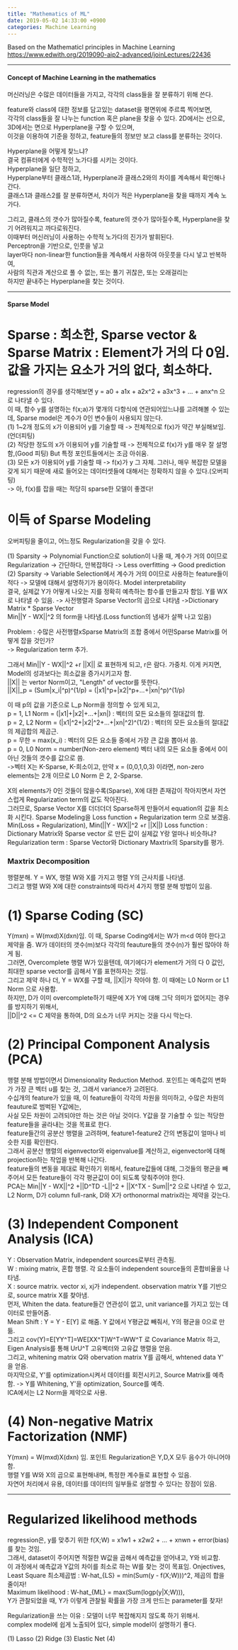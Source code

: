 ```yaml
---
title: "Mathematics of ML"
date: 2019-05-02 14:33:00 +0900
categories: Machine Learning
---
```


Based on the Mathematicl principles in Machine Learning   
<https://www.edwith.org/2019090-aip2-advanced/joinLectures/22436>
- - -
#### Concept of Machine Learning in the mathematics
머신러닝은 수많은 데이터들을 가지고, 각각의 class들을 잘 분류하기 위해 쓴다.   

feature와 class에 대한 정보를 담고있는 dataset을 평면위에 주르륵 찍어보면,   
각각의 class들을 잘 나누는 function 혹은 plane을 찾을 수 있다.
2D에서는 선으로, 3D에서는 면으로 Hyperplane을 구할 수 있으며,   
이것을 이용하여 기준을 정하고, feature들의 정보만 보고 class를 분류하는 것이다.   

Hyperplane을 어떻게 찾느냐?    
결국 컴퓨터에게 수학적인 노가다를 시키는 것이다.   
Hyperplane을 일단 정하고,    
Hyperplane부터 클래스1과, Hyperplane과 클래스2와의 차이를 계속해서 확인해나간다.   
클래스1과 클래스2를 잘 분류하면서, 차이가 적은 Hyperplane을 찾을 때까지 계속 노가다.    

그리고, 클래스의 갯수가 많아질수록, feature의 갯수가 많아질수록,
Hyperplane을 찾기 어려워지고 까다로워진다.    
이때부터 머신러닝이 사용하는 수학적 노가다의 진가가 발휘된다.    
Perceptron을 기반으로, 인풋을 넣고    
layer마다 non-linear한 function들을 계속해서 사용하여 아웃풋을 다시 넣고 반복하여,    
사람의 직관과 계산으로 풀 수 없는, 또는 풀기 귀찮은, 또는 오래걸리는    
하지만 끝내주는 Hyperplane을 찾는 것이다.    

- - -

#### Sparse Model    
# Sparse : 희소한, Sparse vector & Sparse Matrix : Element가 거의 다 0임. 값을 가지는 요소가 거의 없다, 희소하다.   

regression의 경우를 생각해보면 y = a0 + a1x + a2x^2 + a3x^3 + ... + anx^n 으로 나타낼 수 있다.    
이 때, 함수 y를 설명하는 f(x;a)가 몇개의 다항식에 연관되어있느냐를 고려해볼 수 있는데, Sparse model은 계수가 0인 변수들이 사용되지 않는다.   
(1) 1~2개 정도의 x가 이용되어 y를 기술할 때 -> 전체적으로 f(x)가 약간 부실해보임.(언더피팅)    
(2) 적당한 정도의 x가 이용되어 y를 기술할 때 -> 전체적으로 f(x)가 y를 매우 잘 설명함,(Good 피팅) But 특정 포인트들에서는 조금 아쉬움.   
(3) 모든 x가 이용되어 y를 기술할 때 -> f(x)가 y 그 자체. 그러나, 매우 복잡한 모델을 갖게 되기 때문에 새로 들어오는 데이터셋들에 대해서는 정확하지 않을 수 있다.(오버피팅)    
-> 아, f(x)를 잡을 때는 적당히 sparse한 모델이 좋겠다!    

# 이득 of Sparse Modeling   
오버피팅을 줄이고, 어느정도 Regularization을 갖을 수 있다. 

(1) Sparsity -> Polynomial Function으로 solution이 나올 때, 계수가 거의 0이므로 Regularization -> 간단하다, 안복잡하다 -> Less overfitting -> Good prediction    
(2) Sparsity -> Variable Selection에서 계수가 거의 0이므로 사용하는 feature들이 적다 -> 모델에 대해서 설명하기가 용이하다. Model interpretability        
결국, 실제값 Y가 어떻게 나오는 지를 정확히 예측하는 함수를 만들고자 함임.
Y를 WX로 나타낼 수 있음. -> 사전행렬과 Sparse Vector의 곱으로 나타냄 ->Dictionary Matrix * Sparse Vector    
Min||Y - WX||^2 의 form을 나타냄.(Loss function의 냄새가 살짝 나고 있음)   

Problem : 수많은 사전행렬xSparse Matrix의 조합 중에서 어떤Sparse Matrix를 어떻게 잡을 것인가?   
-> Regularization term 추가.    

그래서 Min||Y - WX||^2 +r ||X|| 로 표현하게 되고, r은 람다. 가중치. 이게 커지면, Model의 성과보다는 희소값을 증가시키고자 함.   
||X|| 는 vertor Norm이고, "Length" of vector를 뜻한다.   
||X||_p = (Sum|x_i|^p)^(1/p) = (|x1|^p+|x2|^p+...+|xn|^p)^(1/p)

이 때 p의 값을 기준으로 L_p Norm을 정의할 수 있게 되고,   
p = 1, L1 Norm = (|x1|+|x2|+...+|xn|) : 벡터의 모든 요소들의 절대값의 합.    
p = 2, L2 Norm = (|x1|^2+|x2|^2+...+|xn|^2)^(1/2) : 벡터의 모든 요소들의 절대값의 제곱합의 제곱근.       
p = 무한 = max(x_i) : 벡터의 모든 요소들 중에서 가장 큰 값을 뽑아서 씀.  
p = 0, L0 Norm = number(Non-zero element) 벡터 내의 모든 요소들 중에서 0이 아닌 것들의 갯수를 값으로 씀.    
->벡터 X는 K-Sparse, K-희소이고, 만약 x = (0,0,1,0,3) 이라면, non-zero elements는 2개 이므로 L0 Norm 은 2, 2-Sparse.    


X의 elements가 0인 것들이 많을수록(Sparse), X에 대한 존재감이 작아지면서 자연스럽게 Regularization term의 값도 작아진다.    
그러므로, Sparse Vector X를 더더더더 Sparse하게 만들어서 equation의 값을 최소화 시킨다.
Sparse Modeling을 Loss function + Regularization term 으로 보겠음.   
Min(Loss + Regularization), Min(||Y - WX||^2 +r ||X||)
Loss function : Dictionary Matrix와 Sparse vector 로 만든 값이 실제값 Y랑 얼마나 비슷하냐?    
Regularization term : Sparse Vector와 Dictionary Maxtrix의 Sparsity를 평가.    
 

### Maxtrix Decomposition
행렬분해. Y = WX, 행렬 W와 X를 가지고 행렬 Y의 근사치를 나타냄.    
그리고 행렬 W와 X에 대한 constraints에 따라서 4가지 행렬 분해 방법이 있음.
# (1) Sparse Coding (SC)
Y(mxn) = W(mxd)X(dxn)임. 이 때, Sparse Coding에서는 W가 m<d 여야 한다고 제약을 줌. W가 데이터의 갯수(m)보다 각각의 feauture들의 갯수(n)가 훨씬 많아야 하게 됨.  
그러면, Overcomplete 행렬 W가 있을텐데, 여기에다가 element가 거의 다 0 값인, 최대한 sparse vector를 곱해서 Y를 표현하자는 것임.   
그리고 제약 하나 더, Y = WX를 구할 때, ||X||가 작아야 함. 이 때에는 L0 Norm or L1 Norm 으로 사용함.   
하지만, D가 이미 overcomplete하기 때문에 X가 Y에 대해 그닥 의미가 없어지는 경우를 방지하기 위해서,    
||D||^2 <= C 제약을 통하여, D의 요소가 너무 커지는 것을 다시 막는다.


# (2) Principal Component Analysis (PCA)
행렬 분해 방법이면서 Dimensionality Reduction Method.
포인트는 예측값의 변화가 가장 큰 벡터 u를 찾는 것, 그래서 variance가 고려된다.    
수십개의 feature가 있을 때, 이 feature들이 각각의 차원을 의미하고, 수많은 차원의 feauture로 범벅된 Y값에는,   
사실 모든 차원이 고려되야만 하는 것은 아닐 것이다. Y값을 잘 기술할 수 있는 적당한 feature들을 골라내는 것을 목표로 한다.    
feature들간의 공분산 행렬을 고려하며, feature1-feature2 간의 변동값이 얼마나 비슷한 지를 확인한다.   
그래서 공분산 행렬의 eigenvector와 eigenvalue를 계산하고, eigenvector에 대해 projection하는 작업을 반복해 나간다.    
feature들의 변동을 제대로 확인하기 위해서, feature값들에 대해, 그것들의 평균을 빼주어서 모든 feature들이 각각 평균값이 0이 되도록 맞춰주어야 한다.    
PCA는 Min||Y - WX||^2 +||D^TD -L||^2 + ||X^TX - Sum||^2 으로 나타낼 수 있고,
L2 Norm, D가 column full-rank, D와 X가 orthonormal matrix라는 제약을 갖는다.


# (3) Independent Component Analysis (ICA)
Y : Observation Matrix, independent sources로부터 관측됨.   
W : mixing matrix, 혼합 행렬. 각 요소들이 independent source들의 혼합비율을 나타냄.    
X : source matrix. vector xi, xj가 independent.
observation matrix Y를 기반으로, source matrix X를 찾아냄.   
먼저, Whiten the data. feature들간 연관성이 없고, unit variance를 가지고 있는 데이터로 만들어줌.    
Mean Shift : Y = Y - E[Y] 로 해줌. Y 값에서 Y평균값 빼줘서, Y의 평균을 0으로 만듦.    
그리고 cov(Y)=E[YY^T]=WE[XX^T]W^T=WW^T 로 Covariance Matrix 하고,   
Eigen Analysis를 통해 UrU^T 고유벡터와 고유값 행렬을 얻음.    
그리고, whitening matrix Q와 obervation matrix Y를 곱해서, whtened data Y' 을 얻음.    
마지막으로, Y'를 optimization시켜서 데이터를 회전시키고, Source Matrix를 예측함.
-> Y를 Whitening, Y'을 optimization, Source를 예측.    
ICA에서는 L2 Norm을 제약으로 사용.


# (4) Non-negative Matrix Factorization (NMF)
Y(mxn) = W(mxd)X(dxn) 임. 포인트 Regularization은 Y,D,X 모두 음수가 아니어야 함.   
행렬 Y를 W와 X의 곱으로 표현해내며, 특정한 계수들로 표현할 수 있음.   
자연어 처리에서 유용, 데이터를 데이터의 일부들로 설명할 수 있다는 장점이 있음.   

- - -

# Regularized likelihood methods
regression은, y를 맞추기 위한 f(X;W) = x1w1 + x2w2 + ... + xnwn + error(bias) 를 찾는 것임.   
그래서, dataset이 주어지면 적절한 W값을 곱해서 예측값을 얻어내고, Y와 비교함.   
이 과정에서 예측값과 Y값의 차이를 최소로 하는 W를 찾는 것이 목표임.
Onjectives,
Least Square 최소제곱법 : W-hat_{LS} =  min(Sum(y - f(X;W)))^2, 제곱의 합을 줄이자!    
Maximum likelihood : W-hat_{ML} = max(Sum(logp(y|X;W))),    
Y가 관찰되었을 때, Y가 이렇게 관찰될 확률을 가장 크게 만드는 parameter를 찾자!     

Regularization을 쓰는 이유 : 모델이 너무 복잡해지지 않도록 하기 위해서.    
complex model에 쉽게 노출되어 있다, simple model이 설명하기 좋다. 


(1) Lasso
(2) Ridge
(3) Elastic Net
(4)
